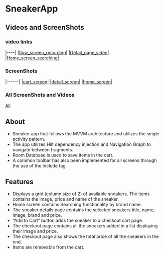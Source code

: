 # SneakerApp

## Videos and ScreenShots

### video links <br>
|----|
|[flow_screen_recording](https://drive.google.com/file/d/1ZpQBASaoGQE7H43Bsfer41AEdr2hu1sC/view?usp=share_link)|
|[Detail_page_video](https://drive.google.com/file/d/1cJ6DjpEVfwL1mCZmz2_8WTp2ou0sH2Bg/view?usp=share_link)|
|[Home_screen_searching](https://drive.google.com/file/d/1PjzXNTgs0USk8tAvDP6XV5qAYZKnB1np/view?usp=share_link)|

### ScreenShots <br>
|------|
|[cart_screen](https://drive.google.com/file/d/1ktTLihOT2gf0xvarO0obDPez9PYA_BXj/view?usp=share_link)|
|[detail_screen](https://drive.google.com/file/d/1YFKA_z5ZlHnR4PzGYUp0M7rFq6hemfcP/view?usp=share_link)|
|[home_screen](https://drive.google.com/file/d/145ZNpphq2AdfFXxfRaddc30ANkxIJtaH/view?usp=share_link)|

### All ScreenShots and Videos <br>
[All](https://drive.google.com/drive/folders/15f7a_DybQyYElQbOxKjq6SLeyshVKNos?usp=share_link)


## About

- Sneaker app that follows the MVVM architecture and utilizes the single activity pattern.
- The app utilizes Hilt dependency injection and Navigation Graph to navigate between fragments.
- Room Database is used to save items in the cart.
- A common toolbar has also been implemented for all screens through the use of the include tag.


## Features
- Displays a grid (column size of 2) of available sneakers. The items contains the image, price and name of the sneaker.
- Home screen contains Searching functionality by brand name.
- The sneaker details page contains the selected sneakers title, name, image, brand and price.
- “Add to Cart” button adds the sneaker to a checkout cart page.
- The checkout page contains all the sneakers added in a list displaying their image and price.
- The checkout page also shows the total price of all the sneakers in the end.
- Items are removable from the cart.